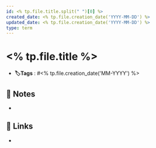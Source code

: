 ```yaml
---
id: <% tp.file.title.split(" ")[0] %>
created_date: <% tp.file.creation_date('YYYY-MM-DD') %>
updated_date: <% tp.file.creation_date('YYYY-MM-DD') %>
type: term
---
```


#  <% tp.file.title %>
- **🏷️Tags** :   #<% tp.file.creation_date('MM-YYYY') %> 
[ ](#anki-card)
## 📝 Notes
-
## 🔗 Links
-
